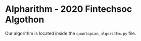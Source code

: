 # Alpharithm - 2020 Fintechsoc Algothon

Our algorithm is located inside the ```quantopian_algorithm.py``` file.
